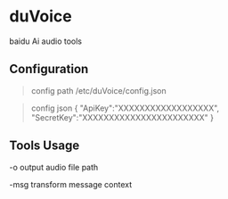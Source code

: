 # duVoice
baidu Ai audio tools

## Configuration
> config path
/etc/duVoice/config.json


> config json
{
"ApiKey":"XXXXXXXXXXXXXXXXXX",
"SecretKey":"XXXXXXXXXXXXXXXXXXXXXXX"
}

## Tools Usage
-o  output audio file path

-msg  transform message context
